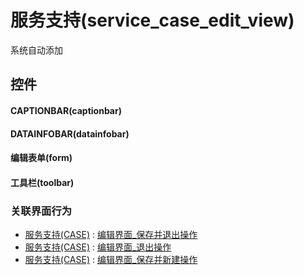 # 服务支持(service_case_edit_view)  <!-- {docsify-ignore-all} -->


系统自动添加



## 控件
#### CAPTIONBAR(captionbar)
#### DATAINFOBAR(datainfobar)
#### 编辑表单(form)
#### 工具栏(toolbar)


### 关联界面行为
  * [服务支持(CASE)](module/crm/service_case) : [编辑界面_保存并退出操作](module/crm/service_case#界面行为)
  * [服务支持(CASE)](module/crm/service_case) : [编辑界面_退出操作](module/crm/service_case#界面行为)
  * [服务支持(CASE)](module/crm/service_case) : [编辑界面_保存并新建操作](module/crm/service_case#界面行为)

<script>
 const { createApp } = Vue
  createApp({
    data() {
      return {

      }
    }
  }).use(ElementPlus).mount('#app')
</script>